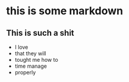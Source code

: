 # this is some markdown
## This is such a shit

- I love
- that they will
- tought me how to
- time manage
- properly